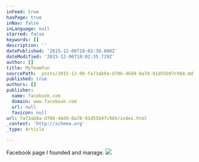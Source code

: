 ```yaml
---
inFeed: true
hasPage: true
inNav: false
inLanguage: null
starred: false
keywords: []
description: ''
datePublished: '2015-12-06T18:02:38.860Z'
dateModified: '2015-12-06T18:02:35.719Z'
author: []
title: MyTeamfun
sourcePath: _posts/2015-12-06-fa73ab8a-d706-46d9-8a78-91d55b97c984.md
published: true
authors: []
publisher:
  name: facebook.com
  domain: www.facebook.com
  url: null
  favicon: null
url: fa73ab8a-d706-46d9-8a78-91d55b97c984/index.html
_context: 'http://schema.org'
_type: Article

---
```

Facebook page I founded and manage.
![](https://scontent-arn2-1.xx.fbcdn.net/hphotos-xat1/v/t1.0-9/12118823_1004889739561293_7889058260745360760_n.jpg?oh=e4e97f379f8bb0bbe07c613d45e80ed6&oe=56F0389D)